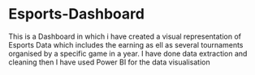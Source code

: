 # Esports-Dashboard
This is a Dashboard in which i have created a visual representation of Esports Data which includes the earning as ell as several tournaments organised by a specific game in a year.  I have done data extraction and cleaning then I have used Power BI for the data visualisation
